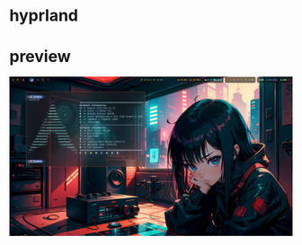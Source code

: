 # hyprland

# preview

![Hyprland Preview](https://github.com/kannakalyan05/hyprland/blob/d2ceff14fed0586adaed0bafefccf2ecda44d891/preview/preview.png)

